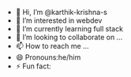 - 👋 Hi, I’m @karthik-krishna-s
- 👀 I’m interested in webdev
- 🌱 I’m currently learning full stack
- 💞️ I’m looking to collaborate on ...
- 📫 How to reach me ...
- 😄 Pronouns:he/him
- ⚡ Fun fact:

<!---
karthik-krishna-s/karthik-krishna-s is a ✨ special ✨ repository because its `README.md` (this file) appears on your GitHub profile.
You can click the Preview link to take a look at your changes.
--->
